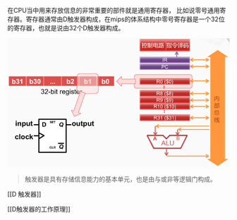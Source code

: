 在CPU当中用来存放信息的非常重要的部件就是通用寄存器， 比如说零号通用寄存器。寄存器通常由D触发器构成，在mips的体系结构中零号寄存器是一个32位的寄存器，也就是说由32个D触发器构成。 

![image-20201102172453305](assets/image-20201102172453305.png)

> 触发器是具有存储信息能力的基本单元，也是由与或非等逻辑门构成。


[[D 触发器]]

[[D触发器的工作原理]]

